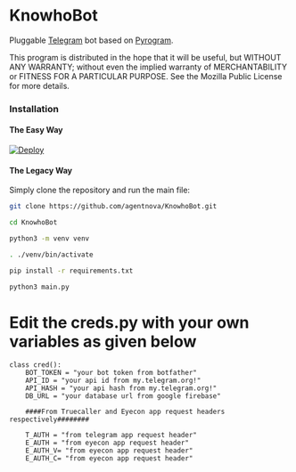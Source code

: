 # KnowhoBot

Pluggable
[Telegram](https://telegram.org) bot based on
[Pyrogram](https://github.com/pyrogram/pyrogram).


This program is distributed in the hope that it will be useful,
but WITHOUT ANY WARRANTY; without even the implied warranty of
MERCHANTABILITY or FITNESS FOR A PARTICULAR PURPOSE.  See the
Mozilla Public License for more details.

### Installation

#### The Easy Way

[![Deploy](https://www.herokucdn.com/deploy/button.svg)](https://heroku.com/deploy?template=https://github.com/agentnova/KnowhoBot)



#### The Legacy Way
Simply clone the repository and run the main file:
```sh
git clone https://github.com/agentnova/KnowhoBot.git

cd KnowhoBot

python3 -m venv venv

. ./venv/bin/activate

pip install -r requirements.txt

python3 main.py

```
# Edit the creds.py with your own variables as given below
```python3
class cred():
    BOT_TOKEN = "your bot token from botfather"
    API_ID = "your api id from my.telegram.org!"       
    API_HASH = "your api hash from my.telegram.org!"   
    DB_URL = "your database url from google firebase"      

    ####From Truecaller and Eyecon app request headers respectively########

    T_AUTH = "from telegram app request header"     
    E_AUTH = "from eyecon app request header"     
    E_AUTH_V= "from eyecon app request header"    
    E_AUTH_C= "from eyecon app request header" 
    
```
